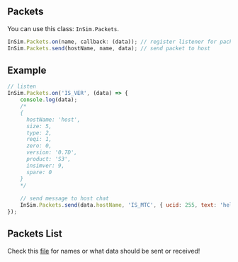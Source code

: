 ## Packets
You can use this class: `InSim.Packets`. 
```js
InSim.Packets.on(name, callback: (data)); // register listener for packet
InSim.Packets.send(hostName, name, data); // send packet to host
```

## Example
```js
// listen
InSim.Packets.on('IS_VER', (data) => {
    console.log(data);
    /*
    {
      hostName: 'host',
      size: 5,
      type: 2,
      reqi: 1,
      zero: 0,
      version: '0.7D',
      product: 'S3',
      insimver: 9,
      spare: 0
    }
    */
    
    // send message to host chat
    InSim.Packets.send(data.hostName, 'IS_MTC', { ucid: 255, text: 'hello this is example' });
});
```

## Packets List
Check this [file](https://github.com/Iamproplayer7/jsinsim/blob/main/module/decoders/packets.js) for names or what data should be sent or received!